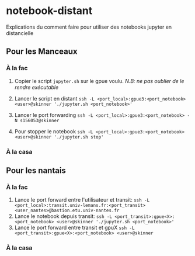 # notebook-distant
Explications du comment faire pour utiliser des notebooks jupyter en distancielle

## Pour les Manceaux 

### À la fac

1. Copier le script `jupyter.sh` sur le gpue voulu. *N.B: ne pas oublier de le rendre exécutable*

2. Lancer le script en distant `ssh -L <port_local>:gpue3:<port_notebook> <user>@skinner './jupyter.sh <port_notebook>'`

3. Lancer le port forwarding `ssh -L <port_local>:gpue3:<port_notebook> -N s156053@skinner`

4. Pour stopper le notebook `ssh -L <port_local>:gpue3:<port_notebook> <user>@skinner './jupyter.sh stop'`

### À la casa




## Pour les nantais
### À la fac

1. Lance le port forward entre l'utilisateur et transit: `ssh -L <port_local>:transit.univ-lemans.fr:<port_transit> <user_nantes>@bastion.etu.univ-nantes.fr`
2. Lance le notebook depuis transit: `ssh -L <port_transit>:gpue<X>:<port_notebook> <user>@skinner './jupyter.sh <port_notebook>'`
3. Lance le port forward entre transit et gpuX `ssh -L <port_transit>:gpue<X>:<port_notebook> <user>@skinner`


### À la casa


